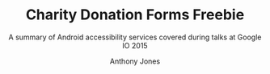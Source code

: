 ---
layout: post
title: Charity Donation Forms Freebie
subtitle: A summary of Android accessibility services covered during talks at Google IO 2015
author: Anthony Jones
excerpt: I wrote an article for UX designers on some best practices when it comes to charitable donation forms. Please feel free to download my sketch file design and use as you please. 
thumbnail_url: /dist/images/charity-thumbnail.jpg
caption: An illustration of Google written in braille made with iDraw.
color: blue
download: https://dribbble.com/shots/2401906-Proper-Charity-Donation-Forms-Free-Shots-Fridays/attachments/464051
---